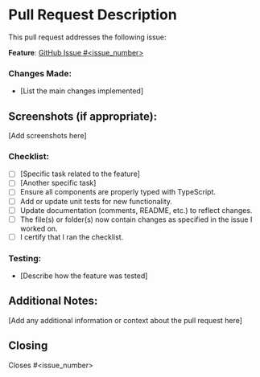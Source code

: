# Pull Request Description

This pull request addresses the following issue:

**Feature**: [GitHub Issue #<issue_number>](https://github.com/mindfiredigital/PivotHead/issues/<issue_number>)

### Changes Made:

- [List the main changes implemented]

## Screenshots (if appropriate):

[Add screenshots here]

### Checklist:

- [ ] [Specific task related to the feature]
- [ ] [Another specific task]
- [ ] Ensure all components are properly typed with TypeScript.
- [ ] Add or update unit tests for new functionality.
- [ ] Update documentation (comments, README, etc.) to reflect changes.
- [ ] The file(s) or folder(s) now contain changes as specified in the issue I worked on.
- [ ] I certify that I ran the checklist.

### Testing:

- [Describe how the feature was tested]

## Additional Notes:

[Add any additional information or context about the pull request here]

## Closing

Closes #<issue_number>
